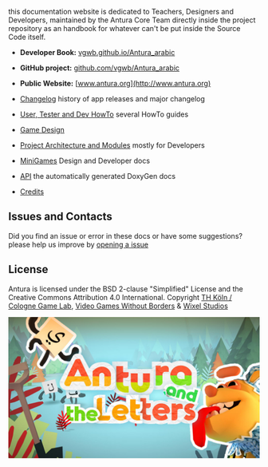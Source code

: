 this documentation website is dedicated to Teachers, Designers and Developers, maintained by the Antura Core Team directly inside the project repository as an handbook for whatever can't be put inside the Source Code itself.

- **Developer Book:** [vgwb.github.io/Antura_arabic](https://vgwb.github.io/Antura_arabic)
- **GitHub project:** [github.com/vgwb/Antura_arabic](https://github.com/vgwb/Antura_arabic)
- **Public Website:** [www.antura.org](http://www.antura.org)

- [Changelog](Changelog.md) history of app releases and major changelog
- [User, Tester and Dev HowTo](HowTo/) several HowTo guides
- [Game Design](GameDesign/)
- [Project Architecture and Modules](Modules/) mostly for Developers
- [MiniGames](Minigames/) Design and Developer docs
- [API](API/) the automatically generated DoxyGen docs
- [Credits](Credits.md)

## Issues and Contacts
Did you find an issue or error in these docs or have some suggestions?
please help us improve by [opening a issue](https://github.com/vgwb/Antura_arabic/issues)

## License

Antura is licensed under the BSD 2-clause "Simplified" License and the Creative Commons Attribution 4.0 International.
Copyright [TH Köln / Cologne Game Lab](http://www.colognegamelab.de/), [Video Games Without Borders](http://vgwb.org) & [Wixel Studios](www.wixelstudios.com)

![antura_gametitle](images/antura_gametitle.jpg)
